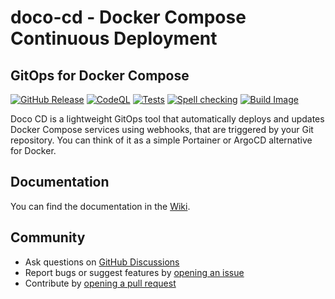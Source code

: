# doco-cd - Docker Compose Continuous Deployment

## GitOps for Docker Compose

[![GitHub Release](https://img.shields.io/github/v/release/kimdre/doco-cd?display_name=tag&label=Release)](https://github.com/kimdre/doco-cd/releases)
[![CodeQL](https://github.com/kimdre/doco-cd/actions/workflows/github-code-scanning/codeql/badge.svg)](https://github.com/kimdre/doco-cd/actions/workflows/github-code-scanning/codeql)
[![Tests](https://github.com/kimdre/doco-cd/actions/workflows/test.yaml/badge.svg)](https://github.com/kimdre/doco-cd/actions/workflows/test.yaml)
[![Spell checking](https://github.com/kimdre/doco-cd/actions/workflows/spelling.yaml/badge.svg)](https://github.com/kimdre/doco-cd/actions/workflows/spelling.yaml)
[![Build Image](https://github.com/kimdre/doco-cd/actions/workflows/build.yaml/badge.svg)](https://github.com/kimdre/doco-cd/actions/workflows/build.yaml)


Doco CD is a lightweight GitOps tool that automatically deploys and updates Docker Compose services using webhooks, that are triggered by your Git repository.
You can think of it as a simple Portainer or ArgoCD alternative for Docker.

## Documentation

You can find the documentation in the [Wiki](https://github.com/kimdre/doco-cd/wiki).

## Community

- Ask questions on [GitHub Discussions](https://github.com/kimdre/doco-cd/discussions)
- Report bugs or suggest features by [opening an issue](https://github.com/kimdre/doco-cd/issues/new)
- Contribute by [opening a pull request](https://github.com/kimdre/doco-cd/pulls)
